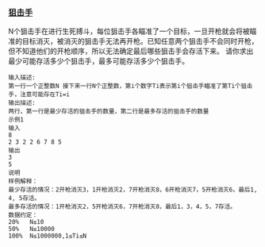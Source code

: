 ### [狙击手](<https://www.nowcoder.com/practice/2499fc7c1e5b416d8f4bfc5af3160d6e?tpId=179&&tqId=34195&rp=1&ru=/ta/exam-other&qru=/ta/exam-other/question-ranking>)

N个狙击手在进行生死搏斗，每位狙击手各瞄准了一个目标，一旦开枪就会将被瞄准的目标消灭，被消灭的狙击手无法再开枪。已知任意两个狙击手不会同时开枪，但不知道他们的开枪顺序，所以无法确定最后哪些狙击手会存活下来。
请你求出最少可能存活多少个狙击手，最多可能存活多少个狙击手。

```
输入描述:
第一行一个正整数N 接下来一行N个正整数，第i个数字Ti表示第i个狙击手瞄准了第Ti个狙击手，注意可能存在Ti=i
输出描述:
两行，第一行是最少存活的狙击手的数量，第二行是最多存活的狙击手的数量
示例1
输入
8
2 3 2 2 6 7 8 5
输出
3
5
说明
样例解释：
最少存活的情况：2开枪消灭3，1开枪消灭2，7开枪消灭8，6开枪消灭7，5开枪消灭6，最后1, 4, 5存活。
最多存活的情况：1开枪消灭2，5开枪消灭6，7开枪消灭8，最后1，3，4，5，7存活。
数据约定：
20%   N≤10
50%   N≤10000
100%  N≤1000000,1≤Ti≤N
```

#### 
